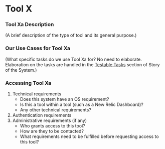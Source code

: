 # Tool X 

### Tool Xa Description
(A brief description of the type of tool and its general purpose.)

### Our Use Cases for Tool Xa
(What specific tasks do we use Tool Xa for? No need to elaborate. Elaboration on the tasks are handled in the [Testable Tasks][TSK] section of Story of the System.)

### Accessing Tool Xa

1. Technical requirements 
    - Does this system have an OS requirement?
    - Is this a tool within a tool (such as a New Relic Dashboard)?
    - Any other technical requirements?
2. Authentication requirements
3. Administrative requirements (if any)
    - Who grants access to this tool? 
    - How are they to be contacted?
    - What requirements need to be fulfilled before requesting access to this tool?


[TSK]: ../../testable-tasks/README.md